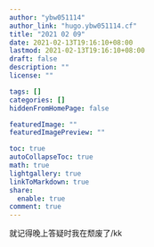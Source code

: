 ```yaml
---
author: "ybw051114"
author_link: "hugo.ybw051114.cf"
title: "2021 02 09"
date: 2021-02-13T19:16:10+08:00
lastmod: 2021-02-13T19:16:10+08:00
draft: false
description: ""
license: ""

tags: []
categories: []
hiddenFromHomePage: false

featuredImage: ""
featuredImagePreview: ""

toc: true
autoCollapseToc: true
math: true
lightgallery: true
linkToMarkdown: true
share:
  enable: true
comment: true
---
```


就记得晚上答疑时我在颓废了/kk
